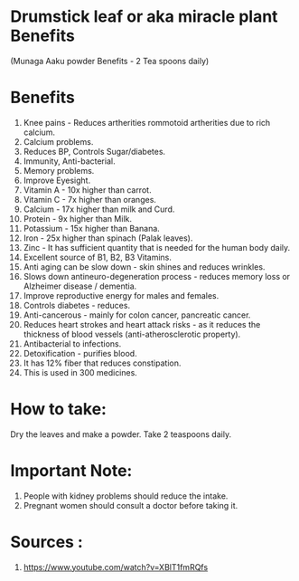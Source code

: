 # Drumstick leaf or aka miracle plant Benefits 
(Munaga Aaku powder Benefits - 2 Tea spoons daily)

# Benefits
1.  Knee pains - Reduces artherities rommotoid artherities due to rich calcium.
2.  Calcium problems.
3.  Reduces BP, Controls Sugar/diabetes.
4.  Immunity, Anti-bacterial.
5.  Memory problems.
6.  Improve Eyesight.
7.  Vitamin A - 10x higher than carrot.
8.  Vitamin C - 7x higher than oranges.
9.  Calcium - 17x higher  than milk and Curd.
10.  Protein - 9x higher than Milk.
11.  Potassium - 15x higher than Banana.
12.  Iron - 25x higher than spinach (Palak leaves).
13.  Zinc - It has sufficient quantity that is needed for the human body daily.
14.  Excellent source of B1, B2, B3 Vitamins.
15.  Anti aging can be slow down - skin shines and reduces wrinkles.
16.  Slows down antineuro-degeneration process - reduces memory loss or Alzheimer disease / dementia.
17.  Improve reproductive energy for males and females.
18.  Controls diabetes - reduces.
19.  Anti-cancerous - mainly for colon cancer, pancreatic cancer.
20.  Reduces heart strokes and heart attack risks - as it reduces the thickness of blood vessels (anti-atherosclerotic property).
21.  Antibacterial to infections.
22.  Detoxification - purifies blood.
23.  It has 12% fiber that reduces constipation.
24.  This is used in 300 medicines.
 
# How to take:
Dry the leaves and make a powder.
Take 2 teaspoons daily.
 
# Important Note:
1. People with kidney problems should reduce the intake.
2. Pregnant women should consult a doctor before taking it.

# Sources :
1. https://www.youtube.com/watch?v=XBlT1fmRQfs
